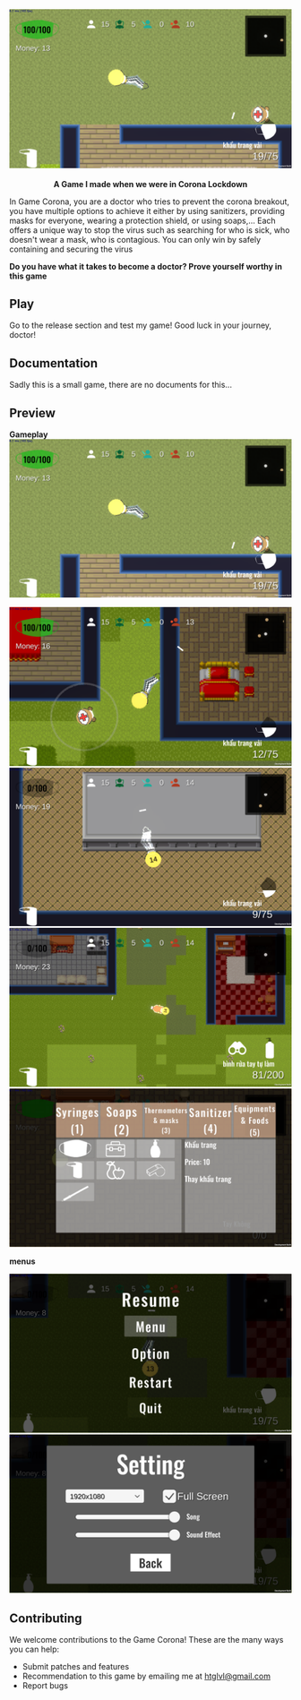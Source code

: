 <div align="center">
  <a>
    <img alt="gameplay" title="Game Corona" src="screenshot/gameplay.png">
  </a>
</div>

<br />

<div align="center">
  <strong>A Game I made when we were in Corona Lockdown</strong>
</div>

In Game Corona, you are a doctor who tries to prevent the corona breakout, you have multiple options to achieve it either by using sanitizers, providing masks for everyone, wearing a protection shield, or using soaps,... Each offers a unique way to stop the virus such as searching for who is sick, who doesn't wear a mask, who is contagious. You can only win by safely containing and securing the virus

**Do you have what it takes to become a doctor? Prove yourself worthy in this game**


## Play

Go to the release section and test my game! Good luck in your journey, doctor!

## Documentation

Sadly this is a small game, there are no documents for this...

## Preview
**Gameplay**
<img alt="gameplay" title="Game Corona" src="screenshot/gameplay.png">

<img alt="gameplay" title="Game Corona" src="screenshot/gameplay 2.png">

<img alt="gameplay" title="Game Corona" src="screenshot/game play 3.png">

<img alt="gameplay" title="Game Corona" src="screenshot/gameplay 4.png">

<img alt="gameplay" title="Game Corona" src="screenshot/buy menu.png">

**menus**

<img alt="pause menu" title="Game Corona" src="screenshot/pause menu.png">

<img alt="setting menu" title="Game Corona" src="screenshot/setting menu.png">

## Contributing

We welcome contributions to the Game Corona! These are the many ways you can help:

- Submit patches and features
- Recommendation to this game by emailing me at htglvl@gmail.com
- Report bugs
